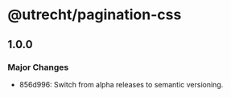 # @utrecht/pagination-css

## 1.0.0

### Major Changes

- 856d996: Switch from alpha releases to semantic versioning.

